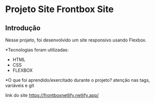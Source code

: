 # Projeto Site Frontbox Site

## Introdução

Nesse projeto, foi desenvolvido um site responsivo usando Flexbox.

*Tecnologias foram utilizadas:

- HTML
- CSS
- FLEXBOX

*O que foi aprendido/exercitado durante o projeto?
atenção nas tags, variáveis e git

link do site https://frontboxnetlify.netlify.app/